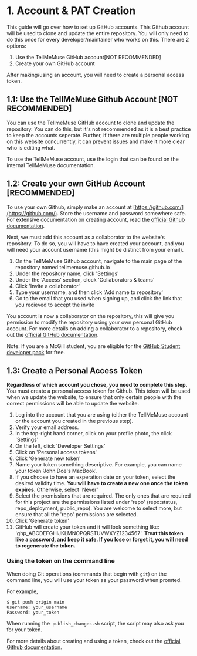# 1. Account & PAT Creation
This guide will go over how to set up GitHub accounts. This Github account will be used to clone and update the entire repository. You will only need to do this once for every developer/maintainer who works on this. There are 2 options:

1. Use the TellMeMuse GitHub account[NOT RECOMMENDED]
2. Create  your own GitHub account

After making/using an account, you will need to create a personal access token.

## 1.1: Use the TellMeMuse Github Account [NOT RECOMMENDED]
You can use the TellmeMuse GitHub account to clone and update the repository. You can do this, but it's not recommended as it is a best practice to keep the accounts seperate. Further, if there are multiple people working on this website concurrently, it can prevent issues and make it more clear who is editing what. 

To use the TellMeMuse account, use the login that can be found on the internal TellMeMuse documentation. 

## 1.2: Create your own GitHub Account [RECOMMENDED]

To use your own Github, simply make an account at [https://github.com/](https://github.com/). Store the username and password somewhere safe. For extensive documentation on creating account, read the [official Github documentation](https://docs.github.com/en/get-started/signing-up-for-github/signing-up-for-a-new-github-account).

Next, we must add this account as a collaborator to the website's repository. To do so, you will have to have created your account, and you will need your account username (this might be distinct from your email).

1. On the TellMeMuse Github account, navigate to the main page of the repository named tellmemuse.github.io
2. Under the repository name, click 'Settings'
3. Under the 'Access' section, clock 'Collaborators & teams'
4. Click 'Invite a collaborator'
5. Type your username, and then click 'Add name to repository'
6. Go to the email that you used when signing up, and click the link that you recieved to accept the invite

You account is now a collaborator on the repository, this will give you permission to modify the repository using your own personal GitHub account. For more details on adding a collaborator to a repository, check out the [official GitHub documentation](https://docs.github.com/en/account-and-profile/setting-up-and-managing-your-personal-account-on-github/managing-access-to-your-personal-repositories/inviting-collaborators-to-a-personal-repository).

Note: If you are a McGill student, you are eligible for the [GitHub Student developer pack](https://education.github.com/pack) for free.

## 1.3: Create a Personal Access Token

**Regardless of which account you chose, you need to complete this step.** You must create a personal access token for Github. This token will be used when we update the website, to ensure that only certain people with the correct permissions will be able to update the website.

1. Log into the account that you are using (either the TellMeMuse account or the account you created in the previous step).
2. Verify your email address.
3. In the top-right hand corner, click on your profile photo, the click 'Settings'
4. On the left, click 'Developer Settings'
5. Click on 'Personal access tokens'
6. Click 'Generate new token'
7. Name your token something descriptive. For example, you can name your token 'John Doe's MacBook'.
8. If you choose to have an experation date on your token, select the desired validity time. **You will have to create a new one once the token expires**. Otherwise, select 'Never'
9. Select the premissions that are required. The only ones that are required for this project are the permissions listed under 'repo' (repo:status, repo_deployment, public_repo). You are welcome to select more, but ensure that all the 'repo' permissions are selected.
10. Click 'Generate token'
11. GitHub will create your token and it will look something like: 'ghp_ABCDEFGHIJKLMNOPQRSTUVWXYZ1234567'. **Treat this token like a password, and keep it safe. If you lose or forget it, you will need to regenerate the token.**

###  Using the token on the command line

When doing Git operations (commands that begin with `git`) on the command line, you will use your token as your password when promted.

For example,
```
$ git push origin main
Username: your_username
Password: your_token
```
When running the` publish_changes.sh` script, the script may also ask you for your token. 

For more details about creating and using a token, check out the [official Github documentation](https://docs.github.com/en/authentication/keeping-your-account-and-data-secure/creating-a-personal-access-token).



